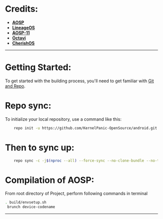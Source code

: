 Credits:
=======
 * [**AOSP**](https://android.googlesource.com)
 * [**LineageOS**](https://github.com/LineageOS)
 * [**AOSP-11**](https://github.com/AOSP-11)
 * [**Octavi**](https://github.com/Octavi-OS)
 * [**CherishOS**](https://github.com/CherishOS)
----------------------------------------------------------------------------

Getting Started:
==============

To get started with the building process, you'll need to get familiar with [Git and Repo](http://source.android.com/source/using-repo.html).

Repo sync:
===============

To initialize your local repository, use a command like this:

```bash
    repo init -u https://github.com/KernelPanic-OpenSource/android.git -b 11
```

Then to sync up:
================

```bash
    repo sync -c -j$(nproc --all) --force-sync --no-clone-bundle --no-tags
```
Compilation of AOSP:
====================

From root directory of Project, perform following commands in terminal


```bash
. build/envsetup.sh
 brunch device-codename
```
-----------------------------------------------------------------------------
